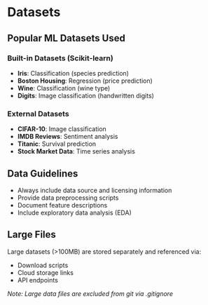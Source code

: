 # Datasets

## Popular ML Datasets Used

### Built-in Datasets (Scikit-learn)
- **Iris**: Classification (species prediction)
- **Boston Housing**: Regression (price prediction)
- **Wine**: Classification (wine type)
- **Digits**: Image classification (handwritten digits)

### External Datasets
- **CIFAR-10**: Image classification
- **IMDB Reviews**: Sentiment analysis
- **Titanic**: Survival prediction
- **Stock Market Data**: Time series analysis

## Data Guidelines
- Always include data source and licensing information
- Provide data preprocessing scripts
- Document feature descriptions
- Include exploratory data analysis (EDA)

## Large Files
Large datasets (>100MB) are stored separately and referenced via:
- Download scripts
- Cloud storage links
- API endpoints

*Note: Large data files are excluded from git via .gitignore*
